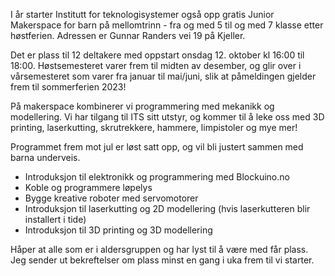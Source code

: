 I år starter Institutt for teknologisystemer også opp gratis Junior Makerspace for barn på mellomtrinn - fra og med 5 til og med 7 klasse etter høstferien. Adressen er Gunnar Randers vei 19 på Kjeller.

Det er plass til 12 deltakere med oppstart onsdag 12. oktober kl 16:00 til 18:00. Høstsemesteret varer frem til midten av desember, og glir over i vårsemesteret som varer fra januar til mai/juni, slik at påmeldingen gjelder frem til sommerferien 2023!

På makerspace kombinerer vi programmering med mekanikk og modellering. Vi har tilgang til ITS sitt utstyr, og kommer til å leke oss med 3D printing, laserkutting, skrutrekkere, hammere, limpistoler og mye mer!

Programmet frem mot jul er løst satt opp, og vil bli justert sammen med barna underveis.

- Introduksjon til elektronikk og programmering med Blockuino.no
- Koble og programmere løpelys
- Bygge kreative roboter med servomotorer
- Introduksjon til laserkutting og 2D modellering (hvis laserkutteren blir installert i tide)
- Introduksjon til 3D printing og 3D modellering

Håper at alle som er i aldersgruppen og har lyst til å være med får plass. Jeg sender ut bekreftelser om plass minst en gang i uka frem til vi starter.
